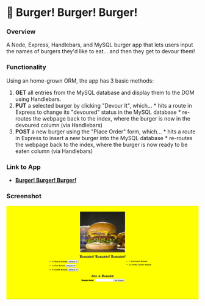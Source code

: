 # :hamburger: Burger! Burger! Burger!

### Overview

A Node, Express, Handlebars, and MySQL burger app that lets users input the names of burgers they'd like to eat... and then they get to devour them! 

### Functionality
Using an home-grown ORM, the app has 3 basic methods:
  1. <strong>GET</strong> all entries from the MySQL database and display them to the DOM using Handlebars.
  2. <strong>PUT</strong> a selected burger by clicking "Devour It", which...
    * hits a route in Express to change its "devoured" status in the MySQL database
    * re-routes the webpage back to the index, where the burger is now in the devoured column (via Handlebars)
  3. <strong>POST</strong> a new burger using the "Place Order" form, which...
    * hits a route in Express to insert a new burger into the MySQL database
    * re-routes the webpage back to the index, where the burger is now ready to be eaten column (via Handlebars)

### Link to App
* <strong>[Burger! Burger! Burger!](https://ancient-reef-11912.herokuapp.com/)</strong>

### Screenshot
![Full Size](public/assets/image/burger_screen_shot.png)

